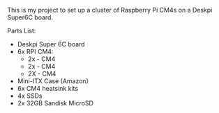 This is my project to set up a cluster of Raspberry Pi CM4s on a Deskpi Super6C board.

Parts List:
- Deskpi Super 6C board
- 6x RPI CM4:
	- 2x - CM4
	- 2x - CM4
	- 2X - CM4
- Mini-ITX Case (Amazon)
- 6x CM4 heatsink kits
- 4x SSDs
- 2x 32GB Sandisk MicroSD
